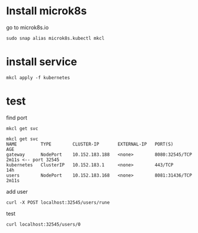 # Install microk8s

go to microk8s.io

``sudo snap alias microk8s.kubectl mkcl``

# install service

``mkcl apply -f kubernetes``

# test

find port

``mkcl get svc``

```
mkcl get svc
NAME         TYPE        CLUSTER-IP       EXTERNAL-IP   PORT(S)          AGE
gateway      NodePort    10.152.183.188   <none>        8080:32545/TCP   2m11s <-- port 32545
kubernetes   ClusterIP   10.152.183.1     <none>        443/TCP          14h
users        NodePort    10.152.183.168   <none>        8081:31436/TCP   2m11s
```

add user

``curl -X POST localhost:32545/users/rune``

test

``curl localhost:32545/users/0``